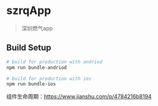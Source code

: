 # szrqApp

> 深圳燃气app

## Build Setup

``` bash
# build for production with andriod
npm run bundle-andriod

# build for production with ios
npm run bundle-ios
```

组件生命周期：https://www.jianshu.com/p/4784216b8194